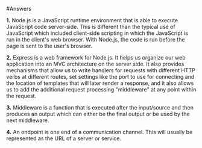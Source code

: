 #Answers

**1.** Node.js is a JavaScript runtime environment that is able to execute JavaScript code server-side. This is different than the typical use of JavaScript which included client-side scripting in which the JavaScript is run in the client's web browser. With Node.js, the code is run before the page is sent to the user's browser.

**2.** Express is a web framework for Node.js. It helps us organize our web application into an MVC architecture on the server side. It also provides mechanisms that allow us to write handlers for requests with different HTTP verbs at different routes, set settings like the port to use for connecting and the location of templates that will later render a response, and it also allows us to add the additional request processing "middleware" at any point within the request.

**3.** Middleware is a function that is executed after the input/source and then produces an output which can either be the final output or be used by the next middleware.
 
**4.** An endpoint is one end of a communication channel. This will usually be represented as the URL of a server or service.
